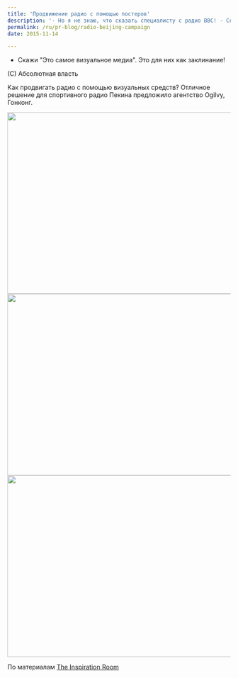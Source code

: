 ```yaml
---
title: 'Продвижение радио с помощью постеров'
description: '- Но я не знаю, что сказать специалисту с радио BBC! - Скажи &quot;Это самое визуальное медиа&quot;. Это для них как заклинание! (С) Абсолютная власть Как продвигать радио с помощью визуальных средств? Отличное решение для спортивного радио Пекина предложило агентство Ogilvy, Гонконг.'
permalink: /ru/pr-blog/radio-beijing-campaign
date: 2015-11-14

---
```


- Скажи "Это самое визуальное медиа". Это для них как заклинание!

(С) Абсолютная власть

Как продвигать радио с помощью визуальных средств? Отличное решение для спортивного радио Пекина предложило агентство Ogilvy, Гонконг.

<img src="{{ site.assets }}/upload/Beijing_Sports_Radio_2.jpg" alt="" class="post__img" width="580" height="410">

<img src="{{ site.assets }}/upload/Beijing_Sports_Radio_3.jpg" alt="" class="post__img" width="580" height="410">

<img src="{{ site.assets }}/upload/Beijing_Sports_Radio_1.jpg" alt="" class="post__img" width="580" height="410">

По материалам <a href="https://theinspirationroom.com/daily/2012/beijing-sports-radio-speech-bubbles/">The Inspiration Room</a>

